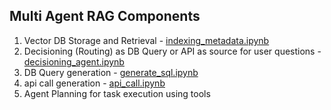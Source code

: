 ## Multi Agent RAG Components

1. Vector DB Storage and Retrieval - [indexing_metadata.ipynb](https://github.com/kinjaljoshi/ma_rag_components/blob/master/indexing_metadata.ipynb)
2. Decisioning (Routing) as DB Query or API as source for user questions - [decisioning_agent.ipynb](https://github.com/kinjaljoshi/ma_rag_components/blob/master/decisioning_agent.ipynb)
3. DB Query generation - [generate_sql.ipynb](https://github.com/kinjaljoshi/ma_rag_components/blob/master/generate_sql.ipynb)
4. api call generation - [api_call.ipynb](https://github.com/kinjaljoshi/ma_rag_components/blob/master/api_call.ipynb)
5. Agent Planning for task execution using tools
